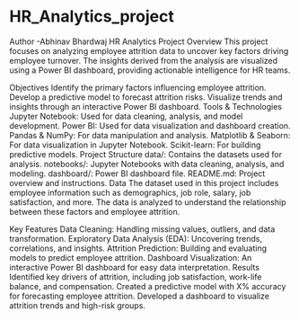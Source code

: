 # HR_Analytics_project
Author -Abhinav Bhardwaj
HR Analytics Project
Overview
This project focuses on analyzing employee attrition data to uncover key factors driving employee turnover. The insights derived from the analysis are visualized using a Power BI dashboard, providing actionable intelligence for HR teams.

Objectives
Identify the primary factors influencing employee attrition.
Develop a predictive model to forecast attrition risks.
Visualize trends and insights through an interactive Power BI dashboard.
Tools & Technologies
Jupyter Notebook: Used for data cleaning, analysis, and model development.
Power BI: Used for data visualization and dashboard creation.
Pandas & NumPy: For data manipulation and analysis.
Matplotlib & Seaborn: For data visualization in Jupyter Notebook.
Scikit-learn: For building predictive models.
Project Structure
data/: Contains the datasets used for analysis.
notebooks/: Jupyter Notebooks with data cleaning, analysis, and modeling.
dashboard/: Power BI dashboard file.
README.md: Project overview and instructions.
Data
The dataset used in this project includes employee information such as demographics, job role, salary, job satisfaction, and more. The data is analyzed to understand the relationship between these factors and employee attrition.

Key Features
Data Cleaning: Handling missing values, outliers, and data transformation.
Exploratory Data Analysis (EDA): Uncovering trends, correlations, and insights.
Attrition Prediction: Building and evaluating models to predict employee attrition.
Dashboard Visualization: An interactive Power BI dashboard for easy data interpretation.
Results
Identified key drivers of attrition, including job satisfaction, work-life balance, and compensation.
Created a predictive model with X% accuracy for forecasting employee attrition.
Developed a dashboard to visualize attrition trends and high-risk groups.